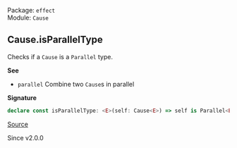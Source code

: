 Package: `effect`<br />
Module: `Cause`<br />

## Cause.isParallelType

Checks if a `Cause` is a `Parallel` type.

**See**

- `parallel` Combine two `Cause`s in parallel

**Signature**

```ts
declare const isParallelType: <E>(self: Cause<E>) => self is Parallel<E>
```

[Source](https://github.com/Effect-TS/effect/tree/main/packages/effect/src/Cause.ts#L722)

Since v2.0.0
